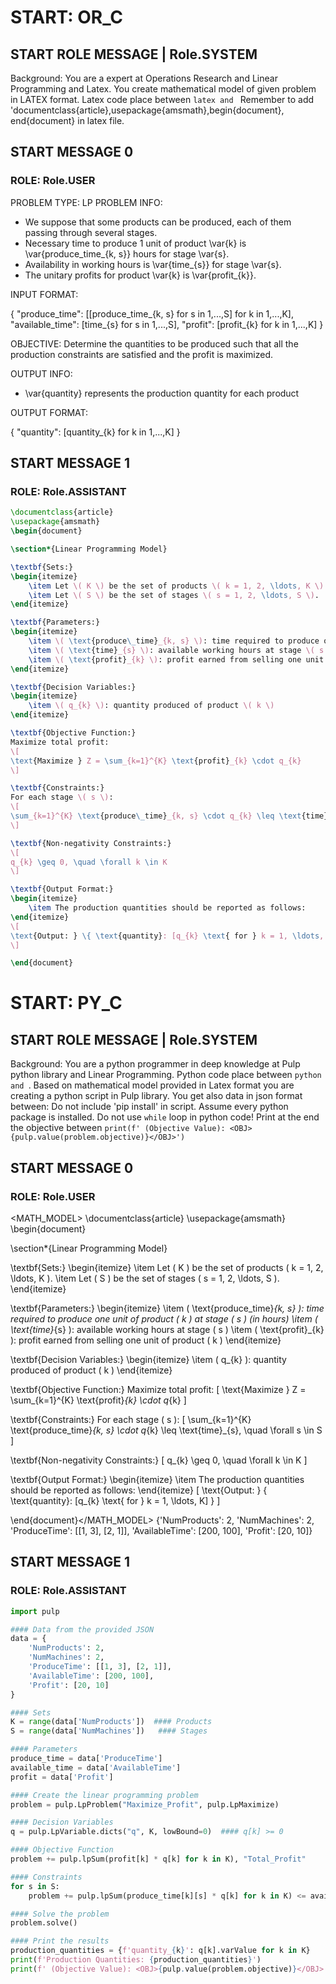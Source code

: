 # START: OR_C 
## START ROLE MESSAGE | Role.SYSTEM 
Background: You are a expert at Operations Research and Linear Programming and Latex. You create mathematical model of given problem in LATEX format. Latex code place between ```latex and ``` Remember to add 'documentclass{article},usepackage{amsmath},begin{document}, end{document} in latex file. 
## START MESSAGE 0 
### ROLE: Role.USER
<DESCRIPTION>
PROBLEM TYPE: LP
PROBLEM INFO:

- We suppose that some products can be produced, each of them passing through several stages.
- Necessary time to produce 1 unit of product \var{k} is \var{produce_time_{k, s}} hours for stage \var{s}.
- Availability in working hours is \var{time_{s}} for stage \var{s}. 
- The unitary profits for product \var{k} is \var{profit_{k}}.

INPUT FORMAT:

{
	"produce_time": [[produce_time_{k, s} for s in 1,...,S] for k in 1,...,K],
	"available_time": [time_{s} for s in 1,...,S],
	"profit": [profit_{k} for k in 1,...,K]
}


OBJECTIVE: Determine the quantities to be produced such that all the production constraints are satisfied and the profit is maximized.

OUTPUT INFO:

- \var{quantity} represents the production quantity for each product

OUTPUT FORMAT:

{
	"quantity": [quantity_{k} for k in 1,...,K]
}
</DESCRIPTION>


## START MESSAGE 1 
### ROLE: Role.ASSISTANT
```latex
\documentclass{article}
\usepackage{amsmath}
\begin{document}

\section*{Linear Programming Model}

\textbf{Sets:}
\begin{itemize}
    \item Let \( K \) be the set of products \( k = 1, 2, \ldots, K \).
    \item Let \( S \) be the set of stages \( s = 1, 2, \ldots, S \).
\end{itemize}

\textbf{Parameters:}
\begin{itemize}
    \item \( \text{produce\_time}_{k, s} \): time required to produce one unit of product \( k \) at stage \( s \) (in hours)
    \item \( \text{time}_{s} \): available working hours at stage \( s \)
    \item \( \text{profit}_{k} \): profit earned from selling one unit of product \( k \)
\end{itemize}

\textbf{Decision Variables:}
\begin{itemize}
    \item \( q_{k} \): quantity produced of product \( k \)
\end{itemize}

\textbf{Objective Function:}
Maximize total profit:
\[
\text{Maximize } Z = \sum_{k=1}^{K} \text{profit}_{k} \cdot q_{k}
\]

\textbf{Constraints:}
For each stage \( s \):
\[
\sum_{k=1}^{K} \text{produce\_time}_{k, s} \cdot q_{k} \leq \text{time}_{s}, \quad \forall s \in S
\]

\textbf{Non-negativity Constraints:}
\[
q_{k} \geq 0, \quad \forall k \in K
\]

\textbf{Output Format:}
\begin{itemize}
    \item The production quantities should be reported as follows:
\end{itemize}
\[
\text{Output: } \{ \text{quantity}: [q_{k} \text{ for } k = 1, \ldots, K] \}
\]

\end{document}
```

# START: PY_C 
## START ROLE MESSAGE | Role.SYSTEM 
Background: You are a python programmer in deep knowledge at Pulp python library and Linear Programming. Python code place between ```python and ```. Based on mathematical model provided in Latex format you are creating a python script in Pulp library. You get also data in json format between: <DATA></DATA> Do not include 'pip install' in script. Assume every python package is installed. Do not use `while` loop in python code! Print at the end the objective between <OBJ></OBJ> `print(f' (Objective Value): <OBJ>{pulp.value(problem.objective)}</OBJ>')` 
## START MESSAGE 0 
### ROLE: Role.USER
<MATH_MODEL>
\documentclass{article}
\usepackage{amsmath}
\begin{document}

\section*{Linear Programming Model}

\textbf{Sets:}
\begin{itemize}
    \item Let \( K \) be the set of products \( k = 1, 2, \ldots, K \).
    \item Let \( S \) be the set of stages \( s = 1, 2, \ldots, S \).
\end{itemize}

\textbf{Parameters:}
\begin{itemize}
    \item \( \text{produce\_time}_{k, s} \): time required to produce one unit of product \( k \) at stage \( s \) (in hours)
    \item \( \text{time}_{s} \): available working hours at stage \( s \)
    \item \( \text{profit}_{k} \): profit earned from selling one unit of product \( k \)
\end{itemize}

\textbf{Decision Variables:}
\begin{itemize}
    \item \( q_{k} \): quantity produced of product \( k \)
\end{itemize}

\textbf{Objective Function:}
Maximize total profit:
\[
\text{Maximize } Z = \sum_{k=1}^{K} \text{profit}_{k} \cdot q_{k}
\]

\textbf{Constraints:}
For each stage \( s \):
\[
\sum_{k=1}^{K} \text{produce\_time}_{k, s} \cdot q_{k} \leq \text{time}_{s}, \quad \forall s \in S
\]

\textbf{Non-negativity Constraints:}
\[
q_{k} \geq 0, \quad \forall k \in K
\]

\textbf{Output Format:}
\begin{itemize}
    \item The production quantities should be reported as follows:
\end{itemize}
\[
\text{Output: } \{ \text{quantity}: [q_{k} \text{ for } k = 1, \ldots, K] \}
\]

\end{document}</MATH_MODEL>
<DATA>
{'NumProducts': 2, 'NumMachines': 2, 'ProduceTime': [[1, 3], [2, 1]], 'AvailableTime': [200, 100], 'Profit': [20, 10]}</DATA>


## START MESSAGE 1 
### ROLE: Role.ASSISTANT
```python
import pulp

#### Data from the provided JSON
data = {
    'NumProducts': 2,
    'NumMachines': 2,
    'ProduceTime': [[1, 3], [2, 1]],
    'AvailableTime': [200, 100],
    'Profit': [20, 10]
}

#### Sets
K = range(data['NumProducts'])  #### Products
S = range(data['NumMachines'])   #### Stages

#### Parameters
produce_time = data['ProduceTime']
available_time = data['AvailableTime']
profit = data['Profit']

#### Create the linear programming problem
problem = pulp.LpProblem("Maximize_Profit", pulp.LpMaximize)

#### Decision Variables
q = pulp.LpVariable.dicts("q", K, lowBound=0)  #### q[k] >= 0

#### Objective Function
problem += pulp.lpSum(profit[k] * q[k] for k in K), "Total_Profit"

#### Constraints
for s in S:
    problem += pulp.lpSum(produce_time[k][s] * q[k] for k in K) <= available_time[s], f"Time_Constraint_{s}"

#### Solve the problem
problem.solve()

#### Print the results
production_quantities = {f'quantity_{k}': q[k].varValue for k in K}
print(f'Production Quantities: {production_quantities}')
print(f' (Objective Value): <OBJ>{pulp.value(problem.objective)}</OBJ>')
```

